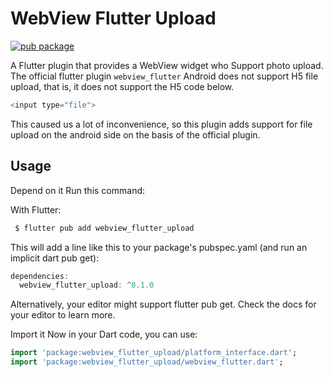 # WebView Flutter Upload

[![pub package](https://img.shields.io/badge/pub-v0.1.0-orange)](https://pub.dartlang.org/packages/webview_flutter_upload)

A Flutter plugin that provides a WebView widget   who Support photo upload.
The official flutter plugin `webview_flutter` Android does not support H5 file upload, that is, it does not support the H5 code below.

```dart
<input type="file">
```

This caused us a lot of inconvenience, so this plugin adds support for file upload on the android side on the basis of the official plugin.


## Usage
Depend on it
Run this command:

With Flutter:
```dart
 $ flutter pub add webview_flutter_upload
 ```

This will add a line like this to your package's pubspec.yaml (and run an implicit dart pub get):

```dart
dependencies:
  webview_flutter_upload: ^0.1.0
  ```

Alternatively, your editor might support flutter pub get. Check the docs for your editor to learn more.

Import it
Now in your Dart code, you can use:

```dart
import 'package:webview_flutter_upload/platform_interface.dart';
import 'package:webview_flutter_upload/webview_flutter.dart';
```

